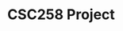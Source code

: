 ---
layout: page
title: CSC258 Project
description: Frogger Game in Assembly
img: 
importance: 7
category: legacy
redirect: https://github.com/jenci2114/csc258-project
giscus_comments: false
---
